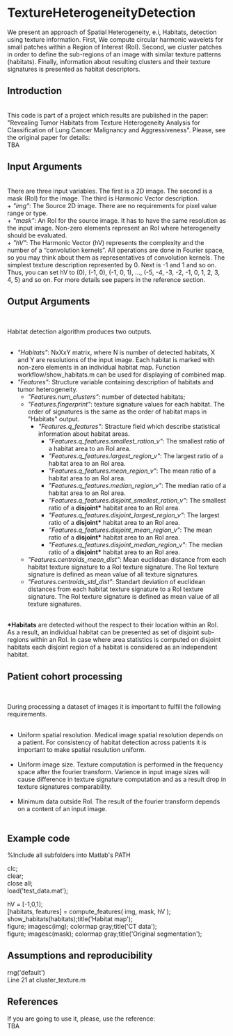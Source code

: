 # TextureHeterogeneityDetection
We present an approach of Spatial Heterogeneity, e.i, Habitats, detection using texture information. First, We compute circular harmonic wavelets for small patches within a Region of Interest (RoI). Second, we cluster patches in order to define the sub-regions of an image with similar texture patterns (habitats). Finally, information about resulting clusters and their texture signatures is presented as habitat descriptors.

<H2>Introduction</H2><br>
This code is part of a project which results are published in the paper: "Revealing Tumor Habitats from Texture Heterogeneity Analysis for Classification of Lung Cancer Malignancy and Aggressiveness". Please, see the original paper for details:<br>
TBA


<H2>Input Arguments</H2><br>
There are three input variables. The first is a 2D image. The second is a mask (RoI) for the image. The third is Harmonic Vector description.<br>
 + <i>"img"</i>: The Source 2D image. There are no requirements for pixel value range or type.<br>
 + <i>"mask"</i>: An RoI for the source image. It has to have the same resolution as the input image. Non-zero elements represent an RoI where heterogeneity should be evaluated.<br>
 + <i>"hV"</i>: The Harmonic Vector (hV) represents the complexity and the number of a “convolution kernels”. All operations are done in Fourier space, so you may think about them as representatives of convolution kernels. The simplest texture description represented by 0. Next is -1 and 1 and so on. Thus, you can set hV to (0), (-1, 0), (-1, 0, 1), ..., (-5, -4, -3, -2, -1, 0, 1, 2, 3, 4, 5) and so on. For more details see papers in the reference section.<br>



<H2>Output Arguments</H2><br>

Habitat detection algorithm produces two outputs.<br><br>
+ <i>"Habitats"</i>: NxXxY matrix, where N is number of detected habitats, X and Y are resolutions of the input image. Each habitat is marked with non-zero elements in an individual habitat map. Function workflow/show_habitats.m can be used for displaying of combined map.
+ <i>"Features"</i>: Structure variable containing description of habitats and tumor heterogeneity.<br>
  + <i>"Features.num_clusters"</i>: number of detected habitats;<br>
  + <i>"Features.fingerprint"</i>: texture signature values for each habitat. The order of signatures is the same as the order of habitat maps in "Habitats" output.<br>
    + <i>"Features.q_features"</i>: Stracture field which describe statistical information about habitat areas.<br>
        + <i>"Features.q_features.smallest_ration_v"</i>: The smallest ratio of a habitat area to an RoI area.<br>
        + <i>"Features.q_features.largest_region_v"</i>: The largest ratio of a habitat area to an RoI area.<br>
        + <i>"Features.q_features.mean_region_v"</i>: The mean ratio of a habitat area to an RoI area.<br>
        + <i>"Features.q_features.median_region_v"</i>: The median ratio of a habitat area to an RoI area.<br>
        + <i>"Features.q_features.disjoint_smallest_ration_v"</i>: The smallest ratio of a <b>disjoint*</b> habitat area to an RoI area.<br>
        + <i>"Features.q_features.disjoint_largest_region_v"</i>: The largest ratio of a <b>disjoint*</b> habitat area to an RoI area.<br>
        + <i>"Features.q_features.disjoint_mean_region_v"</i>: The mean ratio of a <b>disjoint*</b> habitat area to an RoI area.<br>
        + <i>"Features.q_features.disjoint_median_region_v"</i>: The median ratio of a <b>disjoint*</b> habitat area to an RoI area.<br>
  + <i>"Features.centroids_mean_dist"</i>: Mean euclidean distance from each habitat texture signature to a RoI texture signature. The RoI texture signature is defined as mean value of all texture signatures.<br>
  + <i>	"Features.centroids_std_dist"</i>: Standart deviation of euclidean distances from each habitat texture signature to a RoI texture signature. The RoI texture signature is defined as mean value of all texture signatures.<br><br>


<b>*Habitats</b> are detected without the respect to their location within an RoI. As a result, an individual habitat can be presented as set of disjoint sub-regions within an RoI. In case where area statistics is computed on disjoint habitats each disjoint region of a habitat is considered as an independent habitat.<br>




<H2>Patient cohort processing</H2><br>

During processing a dataset of images it is important to fulfill the following requirements.<br><br>
+ Uniform spatial resolution. Medical image spatial resolution depends on a patient. For consistency of habitat detection across patients it is important to make spatial resulution uniform.<br><br>
+ Uniform image size. Texture computation is performed in the frequency space after the fourier transform. Varience in input image sizes will cause difference in texture signature computation and as a result drop in texture signatures comparability.<br><br>
+ Minimum data outside RoI. The result of the fourier transform depends on a content of an input image. <br><br>



<H2>Example code</H2>

%Include all subfolders into Matlab's PATH

clc;<br>
clear;<br>
close all;<br>
load('test_data.mat');<br>

hV = [-1,0,1];<br>
[habitats, features] = compute_features( img, mask, hV );<br>
show_habitats(habitats);title('Habitat map');<br>
figure; imagesc(img); colormap gray;title('CT data');<br>
figure; imagesc(mask); colormap gray;title('Original segmentation');<br>


<H2>Assumptions and reproducibility</H2>

rng('default')<br>
Line 21 at cluster_texture.m<br>

<H2>References</b></H2>
If you are going to use it, please, use the reference:<br>
TBA

